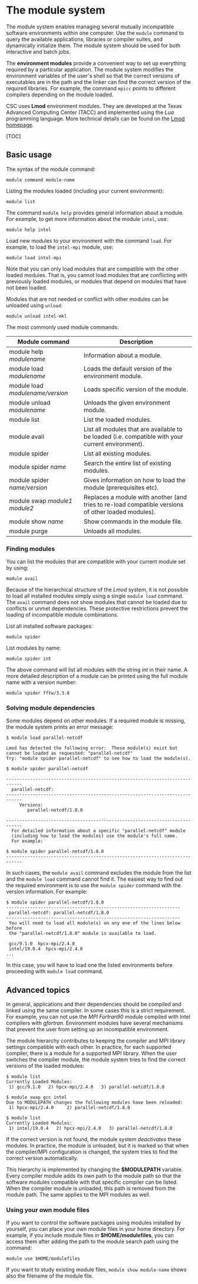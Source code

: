 # The module system

The module system enables managing several mutually incompatible software environments
within one computer. Use the `module` command to query the available applications,
libraries or compiler suites, and dynamically initialize them.
The module system should be used for both interactive and batch jobs.

The **environment modules** provide a convenient way to set up everything
required by a particular application. The module system modifies the
environment variables of the user's shell so that the correct versions
of executables are in the path and the linker can find the correct version
of the required libraries. For example, the command `mpicc` points to
different compilers depending on the module loaded.

CSC uses **Lmod** environment modules. They are developed at the Texas Advanced Computing Center (TACC) and implemented using the _Lua_ programming language. More technical details can be found on the [Lmod homepage].

[TOC]

## Basic usage

The syntax of the module command:

```text
module command module-name
```

Listing the modules loaded (including your current environment):

```text
module list
```

The command `module help` provides general information about a module. For
example, to get more information about the module `intel`, use:

```text
module help intel
```

Load new modules to your environment with the command `load`. For
example, to load the `intel-mpi` module, use:

```text
module load intel-mpi
```

Note that you can only load modules that are compatible with the other
loaded modules. That is, you cannot load modules that are
conflicting with previously loaded modules, or modules that depend on
modules that have not been loaded.

Modules that are not needed or conflict with other modules
can be unloaded using `unload`:

```text
module unload intel-mkl
```

The most commonly used module commands:

|  Module command                   |  Description                                                                                        |
|-----------------------------------|-----------------------------------------------------------------------------------------------------|
| module help *modulename*          | Information about a module.                                                                         |
| module load *modulename*          | Loads the default version of the environment module.                                                |
| module load *modulename/version*  | Loads specific version of the module.                                                               |
| module unload *modulename*        | Unloads the given environment module.                                                               |
| module list                       | List the loaded modules.                                                                            |
| module avail                      | List all modules that are available to be loaded (i.e. compatible with your current environment).   |
| module spider                     | List all existing modules.                                                                          |
| module spider *name*              | Search the entire list of existing modules.                                                         |
| module spider *name/version*      | Gives information on how to load the module (prerequisites etc).                                    |
| module swap *module1 module2*     | Replaces a module with another (and tries to re-load compatible versions of other loaded modules).  |
| module show *name*                | Show commands in the module file.                                                                   |
| module purge                      | Unloads all modules.                                                                                |


### Finding modules

You can list the modules that are compatible with your current module
set by using:

```text
module avail
```

Because of the hierarchical structure of the _Lmod_ system, it is not possible to
load all installed modules simply using a single `module load` command. The
`avail` command does not show modules that cannot be loaded due to
conflicts or unmet dependencies. These protective
restrictions prevent the loading of incompatible module combinations.

List all installed software packages:

```text
module spider
```

List modules by name:

```text
module spider int
```

The above command will list all modules with the string _int_ in their name. A more detailed
description of a module can be printed using the full module name with a version number:

```text
module spider fftw/3.3.8
```

### Solving module dependencies

Some modules depend on other modules. If a required module is missing, the module system prints an error message:

```text
$ module load parallel-netcdf

Lmod has detected the following error:  These module(s) exist but
cannot be loaded as requested: "parallel-netcdf"
Try: "module spider parallel-netcdf" to see how to load the module(s).

$ module spider parallel-netcdf

----------------------------------------------------------------------------
  parallel-netcdf:
----------------------------------------------------------------------------
     Versions:
        parallel-netcdf/1.8.0

----------------------------------------------------------------------------
  For detailed information about a specific "parallel-netcdf" module
  (including how to load the modules) use the module's full name.
  For example:

$ module spider parallel-netcdf/1.8.0
----------------------------------------------------------------------------
```

In such cases, the `module avail` command excludes the module from the list and the `module load`
command cannot find it. The easiest way to find out the required environment is to use the `module spider` command with the
version information. For example:

```text
$ module spider parallel-netcdf/1.8.0
------------------------------------------------------------------
 parallel-netcdf: parallel-netcdf/1.8.0
------------------------------------------------------------------
 You will need to load all module(s) on any one of the lines below before
 the "parallel-netcdf/1.8.0" module is available to load.

 gcc/9.1.0  hpcx-mpi/2.4.0
 intel/19.0.4  hpcx-mpi/2.4.0
...
```

In this case, you will have to load one the listed environments before
proceeding with `module load` command.

## Advanced topics

In general, applications and their dependencies should be compiled and
linked using the same compiler. In some cases this is a strict
requirement. For example, you can not use the _MPI Fortran90_ module
compiled with Intel compilers with _gfortran_. Environment modules
have several mechanisms that prevent the user from setting up an 
incompatible environment.

The module hierarchy contributes to keeping the compiler and MPI library
settings compatible with each other. In practice, for each supported
compiler, there is a module for a supported MPI library. When the user
switches the compiler module, the module system tries to find the
correct versions of the loaded modules:

```text
$ module list
Currently Loaded Modules:
 1) gcc/9.1.0   2) hpcx-mpi/2.4.0   3) parallel-netcdf/1.8.0

$ module swap gcc intel
Due to MODULEPATH changes the following modules have been reloaded:
 1) hpcx-mpi/2.4.0     2) parallel-netcdf/1.8.0

$ module list
Currently Loaded Modules:
 1) intel/19.0.4   2) hpcx-mpi/2.4.0   3) parallel-netcdf/1.8.0
```

If the correct version is not found, the module system _deactivates_ these
modules. In practice, the module is unloaded, but it is marked so that
when the compiler/MPI configuration is changed, the system tries to find
the correct version automatically.

This hierarchy is implemented by changing the **$MODULEPATH** variable.
Every compiler module adds its own path to the module path so that
the software modules compatible with that specific compiler can be listed.
When the compiler module is unloaded, this path is removed from the
module path. The same applies to the MPI modules as well.

### Using your own module files

If you want to control the software packages using modules
installed by yourself, you can place your own module files in your home
directory. For example, if you include module files in
**$HOME/modulefiles**, you can access them after adding the path to the
module search path using the command:

```text
module use $HOME/modulefiles
```

If you want to study existing module files, `module show module-name` shows also the filename of the module file.

  [Lmod homepage]: https://lmod.readthedocs.io/en/latest/
